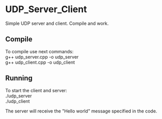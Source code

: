 # UDP_Server_Client
Simple UDP server and client. Compile and work.

## Compile
To compile use next commands:  
g++ udp_server.cpp -o udp_server  
g++ udp_client.cpp -o udp_client

## Running
To start the client and server:  
./udp_server  
./udp_client

The server will receive the "Hello world" message specified in the code.
